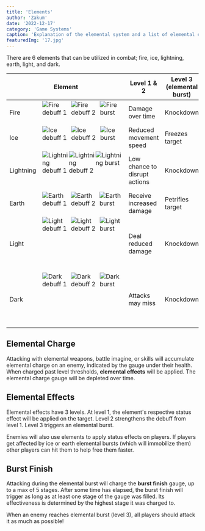 ```yaml
---
title: 'Elements'
author: 'Zakum'
date: '2022-12-17'
category: 'Game Systems'
caption: 'Explanation of the elemental system and a list of elemental effects.'
featuredImg: '17.jpg'
---
```


<script>
    import StickyNote from '$lib/components/StickyNote.svelte';
</script>

<style>
    img {
        margin: 0;
    }
    table {
        font-size: 1rem;
    }
</style>

There are 6 elements that can be utilized in combat; fire, ice, lightning, earth, light, and dark.

<table class="full-bleed">
	<thead>
		<th colspan="2">Element</th>
		<th>Level 1 & 2</th>
		<th>Level 3 (elemental burst)</th>
        <th>Burst Finish</th>
	</thead>
	<tbody>
		<tr>
			<td>Fire</td>
            <td style="display: flex">
                <img src="/images/StatusAilment/UI_StatusAilment_1000.png" alt="Fire debuff 1">
                <img src="/images/StatusAilment/UI_StatusAilment_1001.png" alt="Fire debuff 2">
                <img src="/images/StatusAilment/UI_StatusAilment_1002.png" alt="Fire burst">
            </td>
			<td>Damage over time</td>
            <td>Knockdown</td>
			<td>Deals heavy damage</td>
		</tr>
        <tr>
			<td>Ice</td>
            <td style="display: flex">
                <img src="/images/StatusAilment/UI_StatusAilment_1003.png" alt="Ice debuff 1">
                <img src="/images/StatusAilment/UI_StatusAilment_1004.png" alt="Ice debuff 2">
                <img src="/images/StatusAilment/UI_StatusAilment_1005.png" alt="Ice burst">
            </td>
			<td>Reduced movement speed</td>
            <td>Freezes target</td>
			<td>Deals damage</td>
		</tr>
        <tr>
			<td>Lightning</td>
            <td style="display: flex">
                <img src="/images/StatusAilment/UI_StatusAilment_1006.png" alt="Lightning debuff 1">
                <img src="/images/StatusAilment/UI_StatusAilment_1007.png" alt="Lightning debuff 2">
                <img src="/images/StatusAilment/UI_StatusAilment_1008.png" alt="Lightning burst">
            </td>
			<td>Low chance to disrupt actions</td>
            <td>Knockdown</td>
			<td>Deals damage and paralyzes target</td>
		</tr>
        <tr>
			<td>Earth</td>
            <td style="display: flex">
                <img src="/images/StatusAilment/UI_StatusAilment_1009.png" alt="Earth debuff 1">
                <img src="/images/StatusAilment/UI_StatusAilment_1010.png" alt="Earth debuff 2">
                <img src="/images/StatusAilment/UI_StatusAilment_1011.png" alt="Earth burst">
            </td>
			<td>Receive increased damage</td>
			<td>Petrifies target</td>
            <td>Deals damage</td>
		</tr>
        <tr>
			<td>Light</td>
            <td style="display: flex">
                <img src="/images/StatusAilment/UI_StatusAilment_1012.png" alt="Light debuff 1">
                <img src="/images/StatusAilment/UI_StatusAilment_1013.png" alt="Light debuff 2">
                <img src="/images/StatusAilment/UI_StatusAilment_1014.png" alt="Light burst">
            </td>
			<td>Deal reduced damage</td>
			<td>Knockdown</td>
            <td>Deals damage and grants HP regen to nearby players</td>
		</tr>
        <tr>
			<td>Dark</td>
            <td style="display: flex">
                <img src="/images/StatusAilment/UI_StatusAilment_1015.png" alt="Dark debuff 1">
                <img src="/images/StatusAilment/UI_StatusAilment_1016.png" alt="Dark debuff 2">
                <img src="/images/StatusAilment/UI_StatusAilment_1017.png" alt="Dark burst">
            </td>
			<td>Attacks may miss</td>
			<td>Knockdown</td>
            <td>Deals damage and inflicts life steal against target</td>
		</tr>
	</tbody>
</table>

## Elemental Charge
Attacking with elemental weapons, battle imagine, or skills will accumulate elemental charge on an enemy, indicated by the gauge under their health. When charged past level thresholds, **elemental effects** will be applied. The elemental charge gauge will be depleted over time.

<!-- Elemental charge is accumulated regardless of the element of the weapon, skill, or imagine you are using in combat, so all players can contribute towards the gauge. -->

## Elemental Effects
Elemental effects have 3 levels. At level 1, the element's respective status effect will be applied on the target. Level 2 strengthens the debuff from level 1. Level 3 triggers an elemental burst.

Enemies will also use elements to apply status effects on players. If players get affected by ice or earth elemental bursts (which will immobilize them) other players can hit them to help free them faster.

## Burst Finish
Attacking during the elemental burst will charge the **burst finish** gauge, up to a max of 5 stages. After some time has elapsed, the burst finish will trigger as long as at least one stage of the gauge was filled. Its effectiveness is determined by the highest stage it was charged to.

<StickyNote type="tip">
    When an enemy reaches elemental burst (level 3), all players should attack it as much as possible!
</StickyNote>

<!-- Element is applied => charge to level 1 => charge to level 2 => charge to level 3 (burst) & charge burst finish => burst finish damage -->

<!-- ## Closing notes
<StickyNote type="warning">
    The following are my <strong>unconfirmed</strong> thoughts on element mechanics.
</StickyNote>

It seems that the element is permanently determined by the first hit on an enemy. Also, it would make sense that skills override weapon elements, i.e. fireblast would apply fire even when using a lightning weapon, because most classes have a non-elemental set of skills. If weapon overrode skill, then the fire abilities on twin striker couldn't be utilized effectively with a lightning weapon. -->